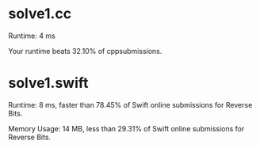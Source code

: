 # solve1.cc

Runtime: 4 ms

Your runtime beats 32.10% of cppsubmissions.

# solve1.swift

Runtime: 8 ms, faster than 78.45% of Swift online submissions for Reverse Bits.

Memory Usage: 14 MB, less than 29.31% of Swift online submissions for Reverse Bits.
